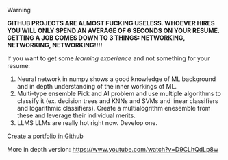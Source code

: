 >[!warning] 
>**GITHUB PROJECTS ARE ALMOST FUCKING USELESS. WHOEVER HIRES YOU WILL ONLY SPEND AN AVERAGE OF 6 SECONDS ON YOUR RESUME. GETTING A JOB COMES DOWN TO 3 THINGS: NETWORKING, NETWORKING, NETWORKING!!!!**


If you want to get some *learning experience* and not something for your resume:
1. Neural network in numpy
	shows a good knowledge of ML background and in depth understanding of the inner workings of ML.
2. Multi-type ensemble
	 Pick and AI problem and use multiple algorithms to classify it (ex. decision trees and KNNs and SVMs and linear classifiers and logarithmic classifiers). Create a multialogrithm enesemble from these and leverage their individual merits.
3. LLMS
	LLMs are really hot right now. Develop one.

[Create a portfolio in Github](https://www.youtube.com/watch?v=wIeaJmXnVr8)

More in depth version:
https://www.youtube.com/watch?v=D9CLhQdLp8w